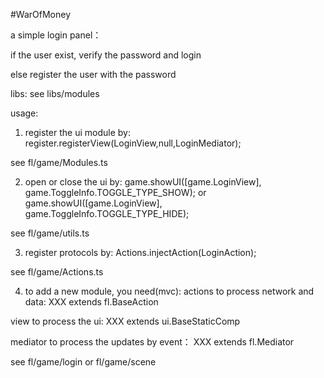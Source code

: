#WarOfMoney

a simple login panel：

if the user exist, verify the password and login

else register the user with the password


libs:
see libs/modules


usage:
1. register the ui module by:
register.registerView(LoginView,null,LoginMediator);

see fl/game/Modules.ts

2. open or close the ui by:
game.showUI([game.LoginView], game.ToggleInfo.TOGGLE_TYPE_SHOW);
or game.showUI([game.LoginView], game.ToggleInfo.TOGGLE_TYPE_HIDE);

see fl/game/utils.ts

3. register protocols by:
Actions.injectAction(LoginAction);

see fl/game/Actions.ts

4. to add a new module, you need(mvc):
actions to process network and data: XXX extends fl.BaseAction

view to process the ui: XXX extends ui.BaseStaticComp

mediator to process the updates by event： XXX extends fl.Mediator

see fl/game/login or fl/game/scene

